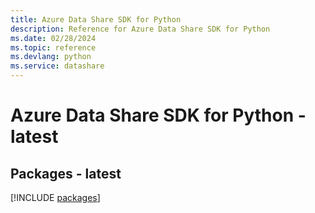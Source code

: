 ```yaml
---
title: Azure Data Share SDK for Python
description: Reference for Azure Data Share SDK for Python
ms.date: 02/28/2024
ms.topic: reference
ms.devlang: python
ms.service: datashare
---
```

# Azure Data Share SDK for Python - latest
## Packages - latest
[!INCLUDE [packages](data-share-index.md)]